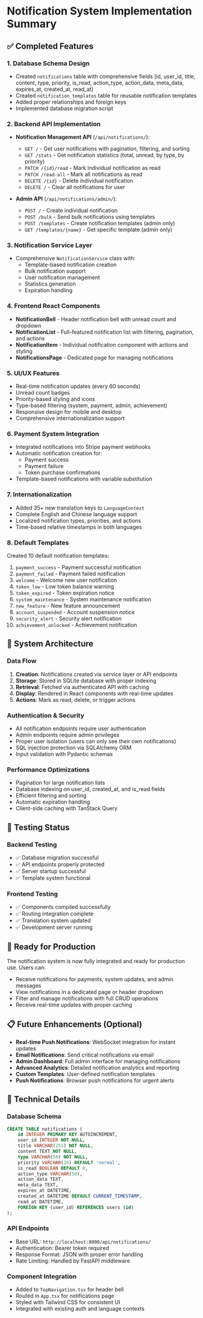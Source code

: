 # Notification System Implementation Summary

## ✅ Completed Features

### 1. **Database Schema Design**
- Created `notifications` table with comprehensive fields (id, user_id, title, content, type, priority, is_read, action_type, action_data, meta_data, expires_at, created_at, read_at)
- Created `notification_templates` table for reusable notification templates
- Added proper relationships and foreign keys
- Implemented database migration script

### 2. **Backend API Implementation**
- **Notification Management API** (`/api/notifications/`):
  - `GET /` - Get user notifications with pagination, filtering, and sorting
  - `GET /stats` - Get notification statistics (total, unread, by type, by priority)
  - `PATCH /{id}/read` - Mark individual notification as read
  - `PATCH /read-all` - Mark all notifications as read
  - `DELETE /{id}` - Delete individual notification
  - `DELETE /` - Clear all notifications for user

- **Admin API** (`/api/notifications/admin/`):
  - `POST /` - Create individual notification
  - `POST /bulk` - Send bulk notifications using templates
  - `POST /templates` - Create notification templates (admin only)
  - `GET /templates/{name}` - Get specific template (admin only)

### 3. **Notification Service Layer**
- Comprehensive `NotificationService` class with:
  - Template-based notification creation
  - Bulk notification support
  - User notification management
  - Statistics generation
  - Expiration handling

### 4. **Frontend React Components**
- **NotificationBell** - Header notification bell with unread count and dropdown
- **NotificationList** - Full-featured notification list with filtering, pagination, and actions
- **NotificationItem** - Individual notification component with actions and styling
- **NotificationsPage** - Dedicated page for managing notifications

### 5. **UI/UX Features**
- Real-time notification updates (every 60 seconds)
- Unread count badges
- Priority-based styling and icons
- Type-based filtering (system, payment, admin, achievement)
- Responsive design for mobile and desktop
- Comprehensive internationalization support

### 6. **Payment System Integration**
- Integrated notifications into Stripe payment webhooks
- Automatic notification creation for:
  - Payment success
  - Payment failure
  - Token purchase confirmations
- Template-based notifications with variable substitution

### 7. **Internationalization**
- Added 35+ new translation keys to `LanguageContext`
- Complete English and Chinese language support
- Localized notification types, priorities, and actions
- Time-based relative timestamps in both languages

### 8. **Default Templates**
Created 10 default notification templates:
1. `payment_success` - Payment successful notification
2. `payment_failed` - Payment failed notification
3. `welcome` - Welcome new user notification
4. `token_low` - Low token balance warning
5. `token_expired` - Token expiration notice
6. `system_maintenance` - System maintenance notification
7. `new_feature` - New feature announcement
8. `account_suspended` - Account suspension notice
9. `security_alert` - Security alert notification
10. `achievement_unlocked` - Achievement notification

## 🚀 System Architecture

### Data Flow
1. **Creation**: Notifications created via service layer or API endpoints
2. **Storage**: Stored in SQLite database with proper indexing
3. **Retrieval**: Fetched via authenticated API with caching
4. **Display**: Rendered in React components with real-time updates
5. **Actions**: Mark as read, delete, or trigger actions

### Authentication & Security
- All notification endpoints require user authentication
- Admin endpoints require admin privileges
- Proper user isolation (users can only see their own notifications)
- SQL injection protection via SQLAlchemy ORM
- Input validation with Pydantic schemas

### Performance Optimizations
- Pagination for large notification lists
- Database indexing on user_id, created_at, and is_read fields
- Efficient filtering and sorting
- Automatic expiration handling
- Client-side caching with TanStack Query

## 🧪 Testing Status

### Backend Testing
- ✅ Database migration successful
- ✅ API endpoints properly protected
- ✅ Server startup successful
- ✅ Template system functional

### Frontend Testing
- ✅ Components compiled successfully
- ✅ Routing integration complete
- ✅ Translation system updated
- ✅ Development server running

## 🎯 Ready for Production

The notification system is now fully integrated and ready for production use. Users can:
- Receive notifications for payments, system updates, and admin messages
- View notifications in a dedicated page or header dropdown
- Filter and manage notifications with full CRUD operations
- Receive real-time updates with proper caching

## 📋 Future Enhancements (Optional)

- **Real-time Push Notifications**: WebSocket integration for instant updates
- **Email Notifications**: Send critical notifications via email
- **Admin Dashboard**: Full admin interface for managing notifications
- **Advanced Analytics**: Detailed notification analytics and reporting
- **Custom Templates**: User-defined notification templates
- **Push Notifications**: Browser push notifications for urgent alerts

## 🔧 Technical Details

### Database Schema
```sql
CREATE TABLE notifications (
    id INTEGER PRIMARY KEY AUTOINCREMENT,
    user_id INTEGER NOT NULL,
    title VARCHAR(255) NOT NULL,
    content TEXT NOT NULL,
    type VARCHAR(50) NOT NULL,
    priority VARCHAR(20) DEFAULT 'normal',
    is_read BOOLEAN DEFAULT 0,
    action_type VARCHAR(50),
    action_data TEXT,
    meta_data TEXT,
    expires_at DATETIME,
    created_at DATETIME DEFAULT CURRENT_TIMESTAMP,
    read_at DATETIME,
    FOREIGN KEY (user_id) REFERENCES users (id)
);
```

### API Endpoints
- Base URL: `http://localhost:8000/api/notifications/`
- Authentication: Bearer token required
- Response Format: JSON with proper error handling
- Rate Limiting: Handled by FastAPI middleware

### Component Integration
- Added to `TopNavigation.tsx` for header bell
- Routed in `App.tsx` for notifications page
- Styled with Tailwind CSS for consistent UI
- Integrated with existing auth and language contexts